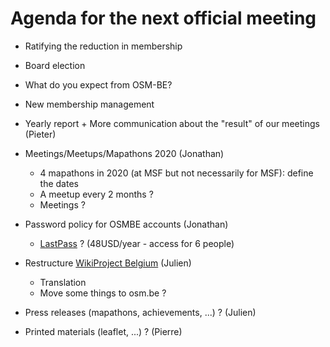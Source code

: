 # Agenda for the next official meeting

- Ratifying the reduction in membership

- Board election

- What do you expect from OSM-BE?

- New membership management

- Yearly report + More communication about the "result" of our meetings (Pieter)

- Meetings/Meetups/Mapathons 2020 (Jonathan)
  - 4 mapathons in 2020 (at MSF but not necessarily for MSF): define the dates
  - A meetup every 2 months ?
  - Meetings ?

- Password policy for OSMBE accounts (Jonathan)
  - [LastPass](https://www.lastpass.com/) ? (48USD/year - access for 6 people)
  
- Restructure [WikiProject Belgium](https://wiki.openstreetmap.org/wiki/WikiProject_Belgium) (Julien)
  - Translation
  - Move some things to osm.be ?
  
- Press releases (mapathons, achievements, ...) ? (Julien)

- Printed materials (leaflet, ...) ? (Pierre)
